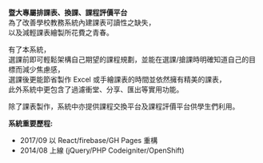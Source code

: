 **暨大專屬排課表、換課、課程評價平台**  
為了改善學校教務系統內建課表可讀性之缺失，  
以及減輕課表繪製所花費之青春。  
  
有了本系統，  
選課前即可輕鬆架構自己期望的課程規劃，並能在選課/搶課時明確知道自己的目標而減少焦慮感，  
選課後更能節省製作 Excel 或手繪課表的時間並依然擁有精美的課表，  
此外系統中更包含了過濾衝堂、分享、匯出等實用功能。

除了課表製作，系統中亦提供課程交換平台及課程評價平台供學生們利用。  

**系統重要歷程:**
- 2017/09 以 React/firebase/GH Pages 重構
- 2014/08 上線 (jQuery/PHP Codeigniter/OpenShift)
